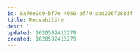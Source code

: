 ```yaml
---
id: 8a70e9c9-bf7e-4060-af79-abd206f288df
title: Reusability
desc: ''
updated: 1620582413279
created: 1620582413279
---
```


